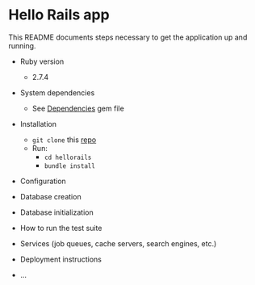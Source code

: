 # Hello Rails app

This README documents steps necessary to get the
application up and running.


* Ruby version
  - 2.7.4

* System dependencies
  - See [Dependencies](./Gemfile) gem file
* Installation 
  - ```git clone``` this [repo](https://github.com/blessedjasonmwanza/hellorails)
  - Run:
    - ```cd hellorails```
    - ```bundle install```
* Configuration

* Database creation

* Database initialization

* How to run the test suite

* Services (job queues, cache servers, search engines, etc.)

* Deployment instructions

* ...

